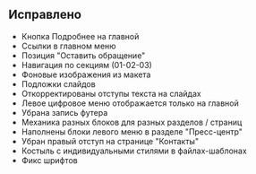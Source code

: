 ## Исправлено
 * Кнопка Подробнее на главной
 * Ссылки в главном меню
 * Позиция "Оставить обращение"
 * Навигация по секциям (01-02-03)
 * Фоновые изображения из макета
 * Подложки слайдов
 * Откорректированы отступы текста на слайдах
 * Левое цифровое меню отображается только на главной
 * Убрана запись футера
 * Механика разных блоков для разных разделов / страниц
 * Наполнены блоки левого меню в разделе "Пресс-центр"
 * Убран правый отступ на странице "Контакты"
 * Костыль с индивидуальными стилями в файлах-шаблонах
 * Фикс шрифтов
